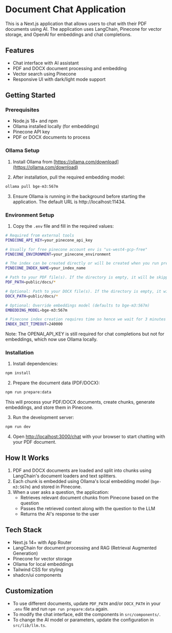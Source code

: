 # Document Chat Application

This is a Next.js application that allows users to chat with their PDF documents using AI. The application uses LangChain, Pinecone for vector storage, and OpenAI for embeddings and chat completions.

## Features

- Chat interface with AI assistant
- PDF and DOCX document processing and embedding
- Vector search using Pinecone
- Responsive UI with dark/light mode support

## Getting Started

### Prerequisites

- Node.js 18+ and npm
- Ollama installed locally (for embeddings)
- Pinecone API key
- PDF or DOCX documents to process

### Ollama Setup

1. Install Ollama from [https://ollama.com/download](https://ollama.com/download)

2. After installation, pull the required embedding model:

```bash
ollama pull bge-m3:567m
```

3. Ensure Ollama is running in the background before starting the application. The default URL is http://localhost:11434.

### Environment Setup

1. Copy the `.env` file and fill in the required values:

```bash
# Required from external tools
PINECONE_API_KEY=your_pinecone_api_key

# Usually for free pinecone account env is "us-west4-gcp-free"
PINECONE_ENVIRONMENT=your_pinecone_environment

# The index can be created directly or will be created when you run prepare-data npm command
PINECONE_INDEX_NAME=your_index_name

# Path to your PDF file(s). If the directory is empty, it will be skipped.
PDF_PATH=public/docs/*

# Optional: Path to your DOCX file(s). If the directory is empty, it will be skipped.
DOCX_PATH=public/docs/*

# Optional: Override embeddings model (defaults to bge-m3:567m)
EMBEDDING_MODEL=bge-m3:567m

# Pinecone index creation requires time so hence we wait for 3 minutes
INDEX_INIT_TIMEOUT=240000
```

Note: The OPENAI_API_KEY is still required for chat completions but not for embeddings, which now use Ollama locally.

### Installation

1. Install dependencies:

```bash
npm install
```

2. Prepare the document data (PDF/DOCX):

```bash
npm run prepare:data
```

This will process your PDF/DOCX documents, create chunks, generate embeddings, and store them in Pinecone.

3. Run the development server:

```bash
npm run dev
```

4. Open [http://localhost:3000/chat](http://localhost:3000/chat) with your browser to start chatting with your PDF document.

## How It Works

1. PDF and DOCX documents are loaded and split into chunks using LangChain's document loaders and text splitters.
2. Each chunk is embedded using Ollama's local embedding model (`bge-m3:567m`) and stored in Pinecone.
3. When a user asks a question, the application:
   - Retrieves relevant document chunks from Pinecone based on the question
   - Passes the retrieved context along with the question to the LLM
   - Returns the AI's response to the user

## Tech Stack

- Next.js 14+ with App Router
- LangChain for document processing and RAG (Retrieval Augmented Generation)
- Pinecone for vector storage
- Ollama for local embeddings
- Tailwind CSS for styling
- shadcn/ui components

## Customization

- To use different documents, update `PDF_PATH` and/or `DOCX_PATH` in your `.env` file and run `npm run prepare:data` again.
- To modify the chat interface, edit the components in `src/components/`.
- To change the AI model or parameters, update the configuration in `src/lib/llm.ts`.